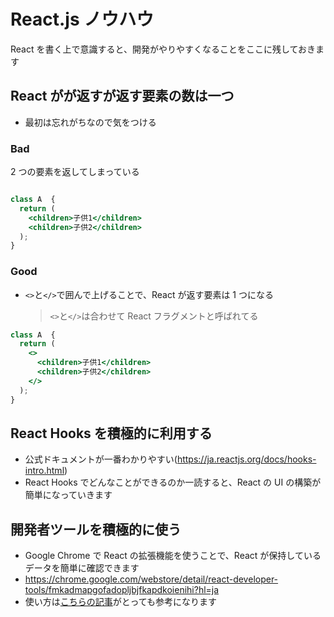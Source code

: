 # React.js ノウハウ

React を書く上で意識すると、開発がやりやすくなることをここに残しておきます

## React がが返すが返す要素の数は一つ

- 最初は忘れがちなので気をつける

### Bad

2 つの要素を返してしまっている

```jsx

class A  {
  return (
    <children>子供1</children>
    <children>子供2</children>
  );
}

```

### Good

- `<>`と`</>`で囲んで上げることで、React が返す要素は 1 つになる

  > `<>`と`</>`は合わせて React フラグメントと呼ばれてる

```jsx
class A  {
  return (
    <>
      <children>子供1</children>
      <children>子供2</children>
    </>
  );
}
```

## React Hooks を積極的に利用する

- 公式ドキュメントが一番わかりやすい(https://ja.reactjs.org/docs/hooks-intro.html)
- React Hooks でどんなことができるのか一読すると、React の UI の構築が簡単になっていきます

## 開発者ツールを積極的に使う

- Google Chrome で React の拡張機能を使うことで、React が保持しているデータを簡単に確認できます
- https://chrome.google.com/webstore/detail/react-developer-tools/fmkadmapgofadopljbjfkapdkoienihi?hl=ja
- 使い方は[こちらの記事](https://qiita.com/sh-suzuki0301/items/9c2af4b28ba665cc0744)がとっても参考になります

